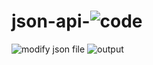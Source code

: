 # json-api-![code](https://user-images.githubusercontent.com/90040976/151543316-149aaadc-810d-4e2a-a1e6-b86cf2963385.png)
![modify json file](https://user-images.githubusercontent.com/90040976/151543370-1b58a3b1-f14a-46ed-823a-f39b3e55332d.png)
![output](https://user-images.githubusercontent.com/90040976/151543381-78fc128f-1f0f-41ff-9ad9-16617f287e4f.png)
